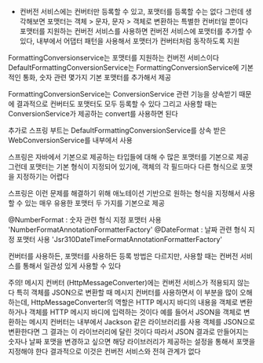 - 컨버전 서비스에는 컨버터만 등록할 수 있고, 포맷터를 등록할 수는 없다
그런데 생각해보면 포맷터는 객체 > 문자, 문자 > 객체로 변환하는 특별한 컨버터일 뿐이다
포맷터를 지원하는 컨버전 서비스를 사용하면 컨버전 서비스에 포맷터를 추가할 수 있다, 내부에서 어댑터 패턴을 사용해서 포맷터가 컨버터처럼 
동작하도록 지원

FormattingConversionservice는 포맷터를 지원하는 컨버전 서비스이다
DefaultFormattingConversionService는 FormattingConversionService에 기본적인 통화, 숫자 관련 몇가지 기본 포맷터를 추가해서 제공

FormattingConversionService는 ConversionService 관련 기능을 상속받기 때문에 결과적으로 컨버터도 포맷터도 모두 등록할 수 있다
그리고 사용할 때는 ConversionService가 제공하는 convert를 사용하면 된다

추가로 스프링 부트는 DefaultFormattingConversionService를 상속 받은 WebConversionService를 내부에서 사용

스프링은 자바에서 기본으로 제공하는 타입들에 대해 수 많은 포맷터를 기본으로 제공
그런데 포맷터는 기본 형식이 지정되어 있기에, 객체의 각 필드마다 다른 형식으로 포맷을 지정하기는 어렵다

스프링은 이런 문제를 해결하기 위해 애노테이션 기반으로 원하는 형식을 지정해서 사용할 수 있는 매우 유용한 포맷터 두 가지를 기본으로 제공

@NumberFormat : 숫자 관련 형식 지정 포맷터 사용 'NumberFormatAnnotationFormatterFactory'
@DateFormat : 날짜 관련 형식 지정 포맷터 사용 'Jsr310DateTimeFormatAnnotationFormatterFactory'

컨버터를 사용하든, 포맷터를 사용하든 등록 방법은 다르지만, 사용할 때는 컨버전 서비스를 통해서 일관성 있게 사용할 수 있다

주의!
메시지 컨버터 (HttpMessageConverter)에는 컨버전 서비스가 적용되지 않는다
특히 객체를 JSON으로 변환할 때 메시지 컨버터를 사용하면서 이 부분을 많이 오해하는데, HttpMessageConverter의 역할은
HTTP 메시지 바디의 내용을 객체로 변환하거나 객체를 HTTP 메시지 바디에 입력하는 것이다
예를 들어서 JSON을 객체로 변환하는 메시지 컨버터는 내부에서 Jackson 같은 라이브러리를 사용
객체를 JSON으로 변환한다면 그 결과는 이 라이브러리에 달린 것이다
따라서 JSON 결과로 만들어지는 숫자나 날짜 포맷을 변경하고 싶으면 해당 라이브러리가 제공하는 설정을 통해서 포맷을 지정해야 한다
결과적으로 이것은 컨버전 서비스와 전혀 관계가 없다
